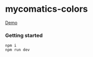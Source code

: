 # mycomatics-colors

[Demo](https://naturecolors.netlify.app/)

### Getting started

```
npm i
npm run dev
```